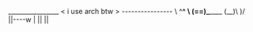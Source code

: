  \________________
< i use arch btw >
 \----------------
        \   ^__^
         \  (==)\_______
            (__)\       )\/\
                ||----w |
                ||     ||